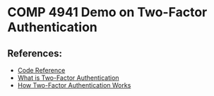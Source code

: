 # COMP 4941 Demo on Two-Factor Authentication

## References:
- [Code Reference](https://www.youtube.com/watch?v=vfT2ZC22TRk)
- [What is Two-Factor Authentication](https://auth0.com/learn/two-factor-authentication)
- [How Two-Factor Authentication Works](https://www.investopedia.com/terms/t/twofactor-authentication-2fa.asp#:~:text=Key%20Takeaways-,Two%2Dfactor%20authentication%20(2FA)%20is%20a%20security%20system%20that,fingerprint%2C%20face%2C%20or%20retina)